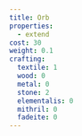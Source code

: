 ```yaml
---
title: Orb
properties:
  - extend
cost: 30
weight: 0.1
crafting:
  textile: 1
  wood: 0
  metal: 0
  stone: 2
  elementalis: 0
  mithril: 0
  fadeite: 0
---
```


